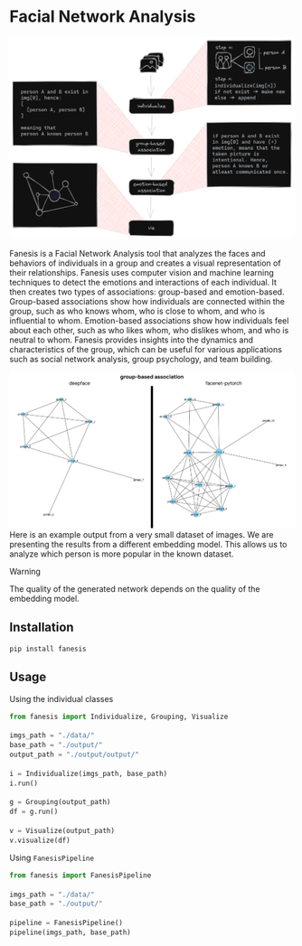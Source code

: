 # Facial Network Analysis

![diagram](/img/diagram.png)

Fanesis is a Facial Network Analysis tool that analyzes the faces and behaviors of individuals in a group and creates a visual representation of their relationships. Fanesis uses computer vision and machine learning techniques to detect the emotions and interactions of each individual. It then creates two types of associations: group-based and emotion-based. Group-based associations show how individuals are connected within the group, such as who knows whom, who is close to whom, and who is influential to whom. Emotion-based associations show how individuals feel about each other, such as who likes whom, who dislikes whom, and who is neutral to whom. Fanesis provides insights into the dynamics and characteristics of the group, which can be useful for various applications such as social network analysis, group psychology, and team building.

![gba](/img/gba.png)
Here is an example output from a very small dataset of images. We are presenting the results from a different embedding model. This allows us to analyze which person is more popular in the known dataset.

> [!WARNING]
> The quality of the generated network depends on the quality of the embedding model.

## Installation

```bash
pip install fanesis
```

## Usage

Using the individual classes

```python
from fanesis import Individualize, Grouping, Visualize

imgs_path = "./data/"
base_path = "./output/"
output_path = "./output/output/"

i = Individualize(imgs_path, base_path)
i.run()

g = Grouping(output_path)
df = g.run()

v = Visualize(output_path)
v.visualize(df)
```

Using `FanesisPipeline`

```python
from fanesis import FanesisPipeline

imgs_path = "./data/"
base_path = "./output/"

pipeline = FanesisPipeline()
pipeline(imgs_path, base_path)
```
